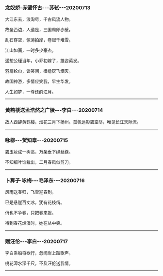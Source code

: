 ### 念奴娇-赤壁怀古---苏轼---20200713

大江东去，浪淘尽，千古风流人物。

故垒西边，人道是，三国周郎赤壁。

乱石穿空，惊涛拍岸，卷起千堆雪。

江山如画，一时多少豪杰。

遥想公瑾当年，小乔初嫁了，雄姿英发。

羽扇纶巾，谈笑间，樯橹灰飞烟灭。

故国神游，多情应笑我，早生华发。

人生如梦，一尊还酹江月。

------

### 黄鹤楼送孟浩然之广陵---李白---20200714

故人西辞黄鹤楼，烟花三月下扬州。孤帆远影碧空尽，唯见长江天际流。

------

### 咏柳---贺知章---20200715

碧玉妆成一树高，万条垂下绿丝绦。

不知细叶谁裁出，二月春风似剪刀。

------

### 卜算子·咏梅---毛泽东---20200716

风雨送春归，飞雪迎春到。

已是悬崖百丈冰，犹有花枝俏。

俏也不争春，只把春来报。

待到春花烂漫时，她在丛中笑。

------

### 赠汪伦---李白---20200717

李白乘船将欲行，忽闻岸上踏歌声。

桃花潭水深千尺，不及汪伦送我情。

------

